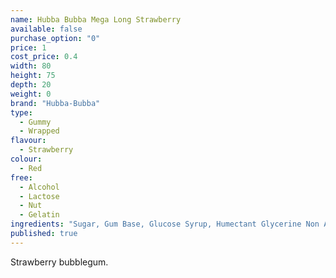 ```yaml
---
name: Hubba Bubba Mega Long Strawberry
available: false
purchase_option: "0"
price: 1
cost_price: 0.4
width: 80
height: 75
depth: 20
weight: 0
brand: "Hubba-Bubba"
type: 
  - Gummy
  - Wrapped
flavour: 
  - Strawberry
colour: 
  - Red
free: 
  - Alcohol
  - Lactose
  - Nut
  - Gelatin
ingredients: "Sugar, Gum Base, Glucose Syrup, Humectant Glycerine Non Animal, Modified Starch, Flavourings, Malic Acid, Emulsifier: Soybean Lecithin; Citric Acid"
published: true
---
```

Strawberry bubblegum.